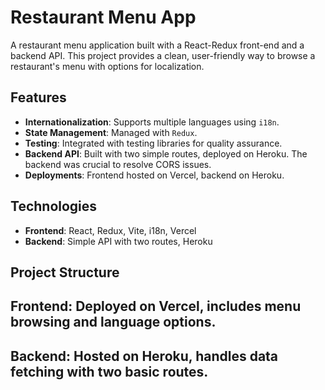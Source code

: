 # Restaurant Menu App

A restaurant menu application built with a React-Redux front-end and a backend API. This project provides a clean, user-friendly way to browse a restaurant's menu with options for localization. 

## Features

- **Internationalization**: Supports multiple languages using `i18n`.
- **State Management**: Managed with `Redux`.
- **Testing**: Integrated with testing libraries for quality assurance.
- **Backend API**: Built with two simple routes, deployed on Heroku. The backend was crucial to resolve CORS issues.
- **Deployments**: Frontend hosted on Vercel, backend on Heroku.

## Technologies

- **Frontend**: React, Redux, Vite, i18n, Vercel
- **Backend**: Simple API with two routes, Heroku


## Project Structure
## Frontend: Deployed on Vercel, includes menu browsing and language options.
## Backend: Hosted on Heroku, handles data fetching with two basic routes.

